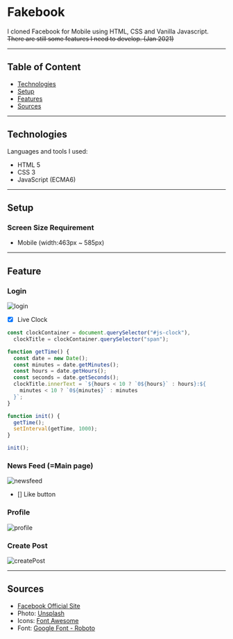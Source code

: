 # Fakebook

I cloned Facebook for Mobile using HTML, CSS and Vanilla Javascript. ~~There are still some features I need to develop. (Jan 2021)~~

---

## Table of Content
- [Technologies](https://github.com/jjessicacho/fakebook#technologies)
- [Setup](https://github.com/jjessicacho/fakebook#setup)
- [Features](https://github.com/jjessicacho/fakebook#features)
- [Sources](https://github.com/jjessicacho/fakebook#sources)

---

## Technologies
Languages and tools I used:
- HTML 5
- CSS 3
- JavaScript (ECMA6)

---
## Setup
### Screen Size Requirement
- Mobile (width:463px ~ 585px)

---

## Feature

### Login 
![login](https://user-images.githubusercontent.com/40417828/103497403-4469a580-4df6-11eb-9da3-35cbe9b1c05c.png)
- [x] Live Clock
```js
const clockContainer = document.querySelector("#js-clock"),
  clockTitle = clockContainer.querySelector("span");

function getTime() {
  const date = new Date();
  const minutes = date.getMinutes();
  const hours = date.getHours();
  const seconds = date.getSeconds();
  clockTitle.innerText = `${hours < 10 ? `0${hours}` : hours}:${
    minutes < 10 ? `0${minutes}` : minutes
  }`;
}

function init() {
  getTime();
  setInterval(getTime, 1000);
}

init();
```

### News Feed (=Main page)
![newsfeed](https://user-images.githubusercontent.com/40417828/103497435-5f3c1a00-4df6-11eb-90d7-028e035b219b.png)
- [] Like button

### Profile
![profile](https://user-images.githubusercontent.com/40417828/103497457-6fec9000-4df6-11eb-8f2c-11ecfa2e08bd.png)

### Create Post
![createPost](https://user-images.githubusercontent.com/40417828/103497497-8d215e80-4df6-11eb-8bf6-24528a430374.png)

---

## Sources
- [Facebook Official Site](https://www.facebook.com)
- Photo: [Unsplash](https://unsplash.com/)
- Icons: [Font Awesome](https://fontawesome.com/)
- Font: [Google Font - Roboto](https://fonts.google.com/specimen/Roboto?query=roboto)